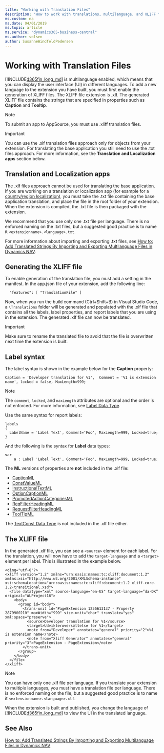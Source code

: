 ```yaml
---
title: "Working with Translation Files"
description: "How to work with translations, multilanguage, and XLIFF files in Business Central"
ms.custom: na
ms.date: 04/01/2019
ms.topic: article
ms.service: "dynamics365-business-central"
ms.author: solsen
author: SusanneWindfeldPedersen
---
```


# Working with Translation Files
[!INCLUDE[d365fin_long_md](includes/d365fin_long_md.md)] is multilanguage enabled, which means that you can display the user interface (UI) in different languages. To add a new language to the extension you have built, you must first enable the generation of XLIFF files. The XLIFF file extension is .xlf. The generated XLIFF file contains the strings that are specified in properties such as **Caption** and **Tooltip**.

> [!NOTE]  
> To submit an app to AppSource, you must use .xliff translation files.

> [!IMPORTANT]  
> You can use the .xlf translation files approach only for objects from your extension. For translating the base application you still need to use the .txt files approach. For more information, see the **Translation and Localization apps** section below.

## Translation and Localization apps
The .xlf files approach cannot be used for translating the base application. If you are working on a translation or localization app (for example for a [country/region localization](readiness/readiness-develop-localization.md)), you must take the .txt file containing the base application translation, and place the file in the root folder of your extension. When the extension is compiled, the .txt file is then packaged with the extension. 

We recommend that you use only one .txt file per language. There is no enforced naming on the .txt files, but a suggested good practice is to name it `<extensionname>.<language>.txt`.  

For more information about importing and exporting .txt files, see [How to: Add Translated Strings By Importing and Exporting Multilanguage Files in Dynamics NAV](https://docs.microsoft.com/en-us/dynamics-nav/how-to--add-translated-strings-by-importing-and-exporting-multilanguage-files).

## Generating the XLIFF file
To enable generation of the translation file, you must add a setting in the manifest. In the app.json file of your extension, add the following line:

```
  "features": [ "TranslationFile" ]
```

Now, when you run the build command (Ctrl+Shift+B) in Visual Studio Code, a `\Translations` folder will be generated and populated with the .xlf file that contains all the labels, label properties, and report labels that you are using in the extension. The generated .xlf file can now be translated.

> [!IMPORTANT]
> Make sure to rename the translated file to avoid that the file is overwritten next time the extension is built.

## Label syntax
The label syntax is shown in the example below for the **Caption** property: 

```
Caption = 'Developer translation for %1',  Comment = '%1 is extension name', locked = false, MaxLength=999; 
```
> [!NOTE]
> The `comment`, `locked`, and `maxLength` attributes are optional and the order is not enforced. For more information, see [Label Data Type](methods-auto/label/label-data-type.md).

Use the same syntax for report labels:  

```
labels
{
  LabelName = 'Label Text', Comment='Foo', MaxLength=999, Locked=true;
} 
```

And the following is the syntax for **Label** data types:

```
var
    a : Label 'Label Text', Comment='Foo', MaxLength=999, Locked=true;
```


The **ML** versions of properties are **not** included in the .xlf file:

- [CaptionML](properties/devenv-captionml-property.md)
- [ConstValueML](properties/devenv-constvalueml-property.md)
- [InstructionalTextML](properties/devenv-instructionaltextml-property.md)
- [OptionCaptionML](properties/devenv-optioncaptionml-property.md)
- [PromotedActionCategoriesML](properties/devenv-promotedactioncategoriesml-property.md)
- [ReqFilterHeadingML](properties/devenv-reqfilterheadingml-property.md)
- [RequestFilterHeadingML](properties/devenv-requestfilterheadingml-property.md)
- [ToolTipML](properties/devenv-tooltipml-property.md)

The [TextConst Data Type](methods-auto/textconst/textconst-data-type.md) is not included in the .xlf file either.


## The XLIFF file
In the generated .xlf file, you can see a `<source>` element for each label. For the translation, you will now have to add the `target-language` and a `<target>` element per label. This is illustrated in the example below.

```
<ding="utf-8"?>
<xliff version="1.2" xmlns="urn:oasis:names:tc:xliff:document:1.2" xmlns:xsi="http://www.w3.org/2001/XMLSchema-instance" xsi:schemaLocation="urn:oasis:names:tc:xliff:document:1.2 xliff-core-1.2-transitional.xsd">
  <file datatype="xml" source-language="en-US" target-language=”da-DK” original="ALProject16">
    <body>
      <group id="body">
        <trans-unit id="PageExtension 1255613137 - Property 2879900210" maxWidth="999" size-unit="char" translate="yes" xml:space="preserve">
          <source>Developer translation for %1</source>
          <target>Udvikleroversættelse for %1</target>
          <note from="Developer" annotates="general" priority="2">%1 is extension name</note>
          <note from="Xliff Generator" annotates="general" priority="3">PageExtension - PageExtension</note>
        </trans-unit>
      </group>
    </body>
  </file>
</xliff>
```

> [!NOTE]  
> You can have only one .xlf file per language. If you translate your extension to multiple languages, you must have a translation file per language. There is no enforced naming on the file, but a suggested good practice is to name it `<extensionname>.<language>.xlf`.

When the extension is built and published, you change the language of [!INCLUDE[d365fin_long_md](includes/d365fin_long_md.md)] to view the UI in the translated language. 

## See Also
[How to: Add Translated Strings By Importing and Exporting Multilanguage Files in Dynamics NAV](https://docs.microsoft.com/dynamics-nav/how-to--add-translated-strings-by-importing-and-exporting-multilanguage-files)  
